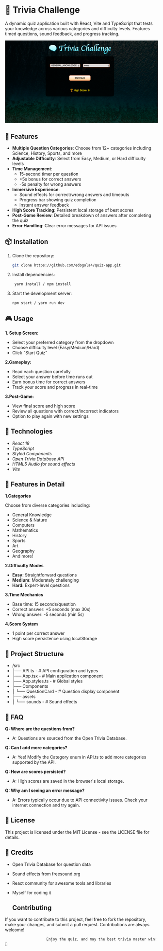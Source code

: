 # 🧠 Trivia Challenge

A dynamic quiz application built with React, Vite and TypeScript that tests your knowledge across various categories and difficulty levels. Features timed questions, sound feedback, and progress tracking.

![Preview](./src/images/trivia.png)


## 🚀 Features

- **Multiple Question Categories**: Choose from 12+ categories including Science, History, Sports, and more
- **Adjustable Difficulty**: Select from Easy, Medium, or Hard difficulty levels
- **Time Management**:
  - 15-second timer per question
  - +5s bonus for correct answers
  - -5s penalty for wrong answers
- **Immersive Experience**:
  - Sound effects for correct/wrong answers and timeouts
  - Progress bar showing quiz completion
  - Instant answer feedback
- **High Score Tracking**: Persistent local storage of best scores
- **Post-Game Review**: Detailed breakdown of answers after completing the quiz
- **Error Handling**: Clear error messages for API issues

## 📦 Installation

1. Clone the repository:
   ```bash
   git clone https://github.com/edogola4/quiz-app.git

2. Install dependencies:
   ````bash
    yarn install / npm install
3. Start the development server:
   ```bash
   npm start / yarn run dev


## 🎮 Usage
 **1. Setup Screen:**
   - Select your preferred category from the dropdown
   - Choose difficulty level (Easy/Medium/Hard)
   - Click "Start Quiz"

**2.Gameplay:**
- Read each question carefully
- Select your answer before time runs out
- Earn bonus time for correct answers
- Track your score and progress in real-time

**3.Post-Game:**
- View final score and high score
- Review all questions with correct/incorrect indicators
- Option to play again with new settings


## 🔧 Technologies

- *React 18*
- *TypeScript*
- *Styled Components*
- *Open Trivia Database API*
- *HTML5 Audio for sound effects*
- *Vite*

## 🌟 Features in Detail

**1.Categories**

Choose from diverse categories including:

- General Knowledge
- Science & Nature
- Computers
- Mathematics
- History
- Sports
- Art
- Geography
- And more!


**2.Difficulty Modes**

- **Easy:** Straightforward questions
- **Medium:** Moderately challenging
- **Hard:** Expert-level questions


**3.Time Mechanics**

- Base time: 15 seconds/question
- Correct answer: +5 seconds (max 30s)
- Wrong answer: -5 seconds (min 5s)


**4.Score System**

- 1 point per correct answer
- High score persistence using localStorage

## 📂 Project Structure
- /src
- ├── API.ts              - # API configuration and types
- ├── App.tsx             - # Main application component
- ├── App.styles.ts       - # Global styles
- ├── Components
- │   └── QuestionCard    - # Question display component
- ├── assets
- │   └── sounds         - # Sound effects



## 🙋 FAQ

**Q: Where are the questions from?**
- A: Questions are sourced from the Open Trivia Database.

**Q: Can I add more categories?**
- A: Yes! Modify the Category enum in API.ts to add more categories supported by the API.

**Q: How are scores persisted?**
- A: High scores are saved in the browser's local storage.

**Q: Why am I seeing an error message?**
- A: Errors typically occur due to API connectivity issues. Check your internet connection and try again.

## 📝 License

This project is licensed under the MIT License - see the LICENSE file for details.


## 🙌 Credits

- Open Trivia Database for question data
- Sound effects from freesound.org
- React community for awesome tools and libraries
- Myself for coding it

  ## Contributing

If you want to contribute to this project, feel free to fork the repository, make your changes, and submit a pull request. Contributions are always welcome!

                       Enjoy the quiz, and may the best trivia master win! 🧠
